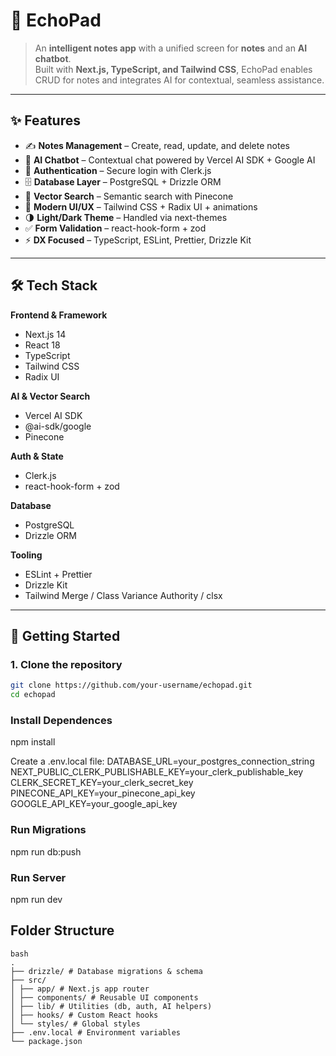 # 📓 EchoPad

> An **intelligent notes app** with a unified screen for **notes** and an **AI chatbot**.  
> Built with **Next.js, TypeScript, and Tailwind CSS**, EchoPad enables CRUD for notes and integrates AI for contextual, seamless assistance.

---

## ✨ Features

- ✍️ **Notes Management** – Create, read, update, and delete notes
- 🤖 **AI Chatbot** – Contextual chat powered by Vercel AI SDK + Google AI
- 🔐 **Authentication** – Secure login with Clerk.js
- 🗄️ **Database Layer** – PostgreSQL + Drizzle ORM
- 📂 **Vector Search** – Semantic search with Pinecone
- 🎨 **Modern UI/UX** – Tailwind CSS + Radix UI + animations
- 🌗 **Light/Dark Theme** – Handled via next-themes
- ✅ **Form Validation** – react-hook-form + zod
- ⚡ **DX Focused** – TypeScript, ESLint, Prettier, Drizzle Kit

---

## 🛠️ Tech Stack

**Frontend & Framework**

- Next.js 14
- React 18
- TypeScript
- Tailwind CSS
- Radix UI

**AI & Vector Search**

- Vercel AI SDK
- @ai-sdk/google
- Pinecone

**Auth & State**

- Clerk.js
- react-hook-form + zod

**Database**

- PostgreSQL
- Drizzle ORM

**Tooling**

- ESLint + Prettier
- Drizzle Kit
- Tailwind Merge / Class Variance Authority / clsx

---

## 🚀 Getting Started

### 1. Clone the repository

```bash
git clone https://github.com/your-username/echopad.git
cd echopad


```

### Install Dependences

npm install

Create a .env.local file:
DATABASE_URL=your_postgres_connection_string
NEXT_PUBLIC_CLERK_PUBLISHABLE_KEY=your_clerk_publishable_key
CLERK_SECRET_KEY=your_clerk_secret_key
PINECONE_API_KEY=your_pinecone_api_key
GOOGLE_API_KEY=your_google_api_key

### Run Migrations

npm run db:push

### Run Server

npm run dev

## Folder Structure
```
bash
.
├── drizzle/ # Database migrations & schema
├── src/
│ ├── app/ # Next.js app router
│ ├── components/ # Reusable UI components
│ ├── lib/ # Utilities (db, auth, AI helpers)
│ ├── hooks/ # Custom React hooks
│ └── styles/ # Global styles
├── .env.local # Environment variables
└── package.json
